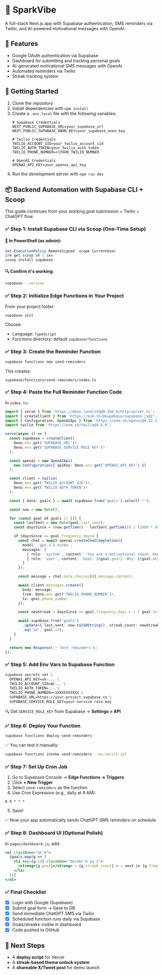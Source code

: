 # 🚀 SparkVibe

A full-stack Next.js app with Supabase authentication, SMS reminders via Twilio, and AI-powered motivational messages with OpenAI.

## 🌟 Features

* Google OAuth authentication via Supabase
* Dashboard for submitting and tracking personal goals
* AI-generated motivational SMS messages with OpenAI
* Automated reminders via Twilio
* Streak tracking system

## 🔧 Getting Started

1. Clone the repository
2. Install dependencies with `npm install`
3. Create a `.env.local` file with the following variables:
   ```
   # Supabase Credentials
   NEXT_PUBLIC_SUPABASE_URL=your_supabase_url
   NEXT_PUBLIC_SUPABASE_ANON_KEY=your_supabase_anon_key
   
   # Twilio Credentials
   TWILIO_ACCOUNT_SID=your_twilio_account_sid
   TWILIO_AUTH_TOKEN=your_twilio_auth_token
   TWILIO_PHONE_NUMBER=+1YOUR_TWILIO_NUMBER
   
   # OpenAI Credentials
   OPENAI_API_KEY=your_openai_api_key
   ```
4. Run the development server with `npm run dev`

## 📦 Backend Automation with Supabase CLI + Scoop

This guide continues from your working goal submission + Twilio + ChatGPT flow.

### ✅ **Step 1: Install Supabase CLI via Scoop (One-Time Setup)**

#### 🧭 In PowerShell (as admin):

```powershell
Set-ExecutionPolicy RemoteSigned -scope CurrentUser
irm get.scoop.sh | iex
scoop install supabase
```

#### 🔍 Confirm it's working:

```bash
supabase --version
```

### ✅ **Step 2: Initialize Edge Functions in Your Project**

From your project folder:

```bash
supabase init
```

Choose:

* Language: `TypeScript`
* Functions directory: default `supabase/functions`

### ✅ **Step 3: Create the Reminder Function**

```bash
supabase functions new send-reminders
```

This creates:

```
supabase/functions/send-reminders/index.ts
```

### ✅ **Step 4: Paste the Full Reminder Function Code**

In `index.ts`:

```ts
import { serve } from 'https://deno.land/std@0.168.0/http/server.ts';
import { createClient } from 'https://esm.sh/@supabase/supabase-js@2';
import { Configuration, OpenAIApi } from 'https://esm.sh/openai@4.12.1';
import twilio from 'https://esm.sh/twilio@4.6.0';

serve(async () => {
  const supabase = createClient(
    Deno.env.get('SUPABASE_URL')!,
    Deno.env.get('SUPABASE_SERVICE_ROLE_KEY')!
  );

  const openai = new OpenAIApi(
    new Configuration({ apiKey: Deno.env.get('OPENAI_API_KEY') })
  );

  const client = twilio(
    Deno.env.get('TWILIO_ACCOUNT_SID')!,
    Deno.env.get('TWILIO_AUTH_TOKEN')!
  );

  const { data: goals } = await supabase.from('goals').select('*');

  const now = new Date();

  for (const goal of goals || []) {
    const lastSent = new Date(goal.last_sent);
    const daysSince = (now.getTime() - lastSent.getTime()) / (1000 * 60 * 60 * 24);

    if (daysSince >= goal.frequency_days) {
      const chat = await openai.createChatCompletion({
        model: 'gpt-3.5-turbo',
        messages: [
          { role: 'system', content: 'You are a motivational coach. Keep it short and uplifting.' },
          { role: 'user', content: `Goal: ${goal.goal}. Why: ${goal.why}` }
        ]
      });

      const message = chat.data.choices[0].message.content;

      await client.messages.create({
        body: message,
        from: Deno.env.get('TWILIO_PHONE_NUMBER')!,
        to: goal.phone_number
      });

      const newStreak = daysSince <= goal.frequency_days + 1 ? goal.streak_count + 1 : 1;

      await supabase.from('goals')
        .update({ last_sent: now.toISOString(), streak_count: newStreak })
        .eq('id', goal.id);
    }
  }

  return new Response('✅ Sent reminders');
});
```

### ✅ **Step 5: Add Env Vars to Supabase Function**

```bash
supabase secrets set \
  OPENAI_API_KEY=sk-... \
  TWILIO_ACCOUNT_SID=AC... \
  TWILIO_AUTH_TOKEN=... \
  TWILIO_PHONE_NUMBER=+1XXXXXXXXXX \
  SUPABASE_URL=https://your-project.supabase.co \
  SUPABASE_SERVICE_ROLE_KEY=your-service-role-key
```

🔍 Get `SERVICE_ROLE_KEY` from Supabase → **Settings > API**

### ✅ **Step 6: Deploy Your Function**

```bash
supabase functions deploy send-reminders
```

✅ You can test it manually:

```bash
supabase functions invoke send-reminders --no-verify-jwt
```

### ✅ **Step 7: Set Up Cron Job**

1. Go to Supabase Console → **Edge Functions → Triggers**
2. Click **+ New Trigger**
3. Select `send-reminders` as the function
4. Use Cron Expression (e.g., daily at 9 AM):

```
0 9 * * *
```

5. Save!

✅ Now your app automatically sends ChatGPT SMS reminders on schedule.

### ✅ **Step 8: Dashboard UI (Optional Polish)**

In `pages/dashboard.js`, add:

```jsx
<ul className="mt-6">
  {goals.map(g => (
    <li key={g.id} className="border-b py-2">
      <strong>{g.goal}</strong> – {g.streak_count} 🔥 – next in {g.frequency_days}d
    </li>
  ))}
</ul>
```

### ✅ Final Checklist

* [x] Login with Google (Supabase)
* [x] Submit goal form → Save to DB
* [x] Send immediate ChatGPT SMS via Twilio
* [x] Scheduled function runs daily via Supabase
* [x] Goals/streaks visible in dashboard
* [x] Code pushed to GitHub

## 🚀 Next Steps

* A **deploy script** for Vercel
* A **streak-based theme unlock system**
* A **shareable X/Tweet post** for demo launch